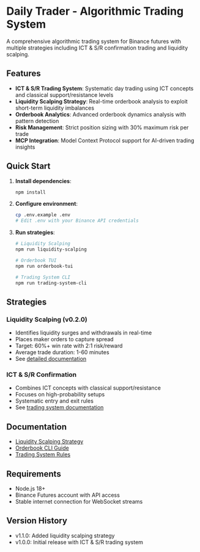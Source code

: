 # Daily Trader - Algorithmic Trading System

A comprehensive algorithmic trading system for Binance futures with multiple strategies including ICT & S/R confirmation trading and liquidity scalping.

## Features

- **ICT & S/R Trading System**: Systematic day trading using ICT concepts and classical support/resistance levels
- **Liquidity Scalping Strategy**: Real-time orderbook analysis to exploit short-term liquidity imbalances
- **Orderbook Analytics**: Advanced orderbook dynamics analysis with pattern detection
- **Risk Management**: Strict position sizing with 30% maximum risk per trade
- **MCP Integration**: Model Context Protocol support for AI-driven trading insights

## Quick Start

1. **Install dependencies**:
   ```bash
   npm install
   ```

2. **Configure environment**:
   ```bash
   cp .env.example .env
   # Edit .env with your Binance API credentials
   ```

3. **Run strategies**:
   ```bash
   # Liquidity Scalping
   npm run liquidity-scalping
   
   # Orderbook TUI
   npm run orderbook-tui
   
   # Trading System CLI
   npm run trading-system-cli
   ```

## Strategies

### Liquidity Scalping (v0.2.0)
- Identifies liquidity surges and withdrawals in real-time
- Places maker orders to capture spread
- Target: 60%+ win rate with 2:1 risk/reward
- Average trade duration: 1-60 minutes
- See [detailed documentation](docs/liquidity-scalping.md)

### ICT & S/R Confirmation
- Combines ICT concepts with classical support/resistance
- Focuses on high-probability setups
- Systematic entry and exit rules
- See [trading system documentation](src/prompts/tradingSystem.md)

## Documentation

- [Liquidity Scalping Strategy](docs/liquidity-scalping.md)
- [Orderbook CLI Guide](docs/orderbook-cli.md)
- [Trading System Rules](src/prompts/tradingSystem.md)

## Requirements

- Node.js 18+
- Binance Futures account with API access
- Stable internet connection for WebSocket streams

## Version History

- v1.1.0: Added liquidity scalping strategy
- v1.0.0: Initial release with ICT & S/R trading system
